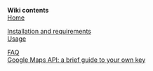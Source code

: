 **Wiki contents**<br/>
[Home](https://github.com/AHAAAAAAA/PokemonGo-Map/wiki)<br/>

[Installation and requirements](https://github.com/AHAAAAAAA/PokemonGo-Map/wiki/Installation-and-requirements)<br/>
[Usage](https://github.com/AHAAAAAAA/PokemonGo-Map/wiki/Usage)<br/>

[FAQ](https://github.com/AHAAAAAAA/PokemonGo-Map/wiki/FAQ)<br/>
[Google Maps API: a brief guide to your own key](https://github.com/AHAAAAAAA/PokemonGo-Map/wiki/Google-Maps-API:-a-brief-guide-to-your-own-key)